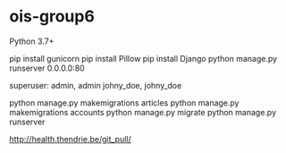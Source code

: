 # ois-group6

Python 3.7+

pip install gunicorn
pip install Pillow
pip install Django
python manage.py runserver 0.0.0.0:80

superuser: admin, admin
johny_doe, johny_doe

python manage.py makemigrations articles
python manage.py makemigrations accounts
python manage.py migrate
python manage.py runserver

http://health.thendrie.be/git_pull/
